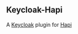 ## Keycloak-Hapi

A [Keycloak](http://www.keycloak.org/) plugin for [Hapi](https://github.com/hapijs/hapi)

